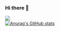 ### Hi there 👋
<img src="https://c.tenor.com/XMvXpoXRgIUAAAAi/anko-kitashirakawa-tamako-market.gif" /> <br />
[![Anurag's GitHub stats](https://github-readme-stats.vercel.app/api?username=MoriSummerZ&theme=tokyonight&show_icons=true)](https://github.com/anuraghazra/github-readme-stats)
<!-- [![willianrod's wakatime stats](https://github-readme-stats.vercel.app/api/wakatime?username=morisummerz&theme=tokyonight)](https://github.com/anuraghazra/github-readme-stats) -->
<!--
**MoriSummerz/MoriSummerZ** is a ✨ _special_ ✨ repository because its `README.md` (this file) appears on your GitHub profile.

Here are some ideas to get you started:

- 🔭 I’m currently working on ...
- 🌱 I’m currently learning ...
- 👯 I’m looking to collaborate on ...
- 🤔 I’m looking for help with ...
- 💬 Ask me about ...
- 📫 How to reach me: ...
- 😄 Pronouns: ...
- ⚡ Fun fact: ...
-->
